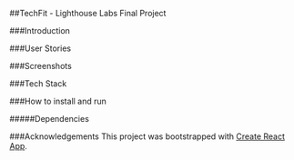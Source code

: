 ##TechFit - Lighthouse Labs Final Project

###Introduction

###User Stories

###Screenshots

###Tech Stack

###How to install and run

#####Dependencies


###Acknowledgements
This project was bootstrapped with [Create React App](https://github.com/facebook/create-react-app).
